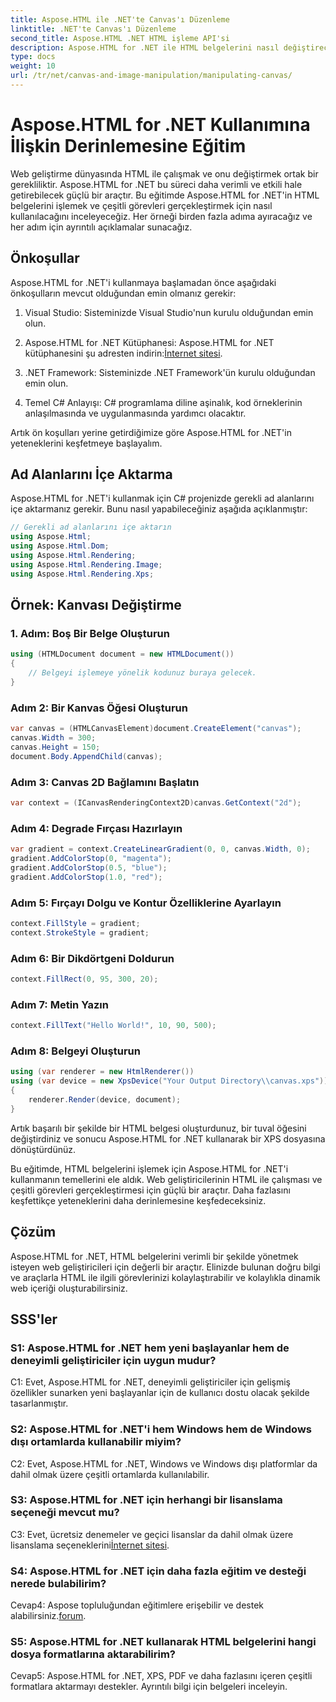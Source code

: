 ```yaml
---
title: Aspose.HTML ile .NET'te Canvas'ı Düzenleme
linktitle: .NET'te Canvas'ı Düzenleme
second_title: Aspose.HTML .NET HTML işleme API'si
description: Aspose.HTML for .NET ile HTML belgelerini nasıl değiştireceğinizi öğrenin. Bu kapsamlı eğitimde temel bilgiler, ön koşullar ve adım adım örnekler yer almaktadır.
type: docs
weight: 10
url: /tr/net/canvas-and-image-manipulation/manipulating-canvas/
---
```

# Aspose.HTML for .NET Kullanımına İlişkin Derinlemesine Eğitim

Web geliştirme dünyasında HTML ile çalışmak ve onu değiştirmek ortak bir gerekliliktir. Aspose.HTML for .NET bu süreci daha verimli ve etkili hale getirebilecek güçlü bir araçtır. Bu eğitimde Aspose.HTML for .NET'in HTML belgelerini işlemek ve çeşitli görevleri gerçekleştirmek için nasıl kullanılacağını inceleyeceğiz. Her örneği birden fazla adıma ayıracağız ve her adım için ayrıntılı açıklamalar sunacağız.

## Önkoşullar

Aspose.HTML for .NET'i kullanmaya başlamadan önce aşağıdaki önkoşulların mevcut olduğundan emin olmanız gerekir:

1. Visual Studio: Sisteminizde Visual Studio'nun kurulu olduğundan emin olun.

2.  Aspose.HTML for .NET Kütüphanesi: Aspose.HTML for .NET kütüphanesini şu adresten indirin:[İnternet sitesi](https://releases.aspose.com/html/net/).

3. .NET Framework: Sisteminizde .NET Framework'ün kurulu olduğundan emin olun.

4. Temel C# Anlayışı: C# programlama diline aşinalık, kod örneklerinin anlaşılmasında ve uygulanmasında yardımcı olacaktır.

Artık ön koşulları yerine getirdiğimize göre Aspose.HTML for .NET'in yeteneklerini keşfetmeye başlayalım.

## Ad Alanlarını İçe Aktarma

Aspose.HTML for .NET'i kullanmak için C# projenizde gerekli ad alanlarını içe aktarmanız gerekir. Bunu nasıl yapabileceğiniz aşağıda açıklanmıştır:

```csharp
// Gerekli ad alanlarını içe aktarın
using Aspose.Html;
using Aspose.Html.Dom;
using Aspose.Html.Rendering;
using Aspose.Html.Rendering.Image;
using Aspose.Html.Rendering.Xps;
```

## Örnek: Kanvası Değiştirme

### 1. Adım: Boş Bir Belge Oluşturun

```csharp
using (HTMLDocument document = new HTMLDocument())
{
    // Belgeyi işlemeye yönelik kodunuz buraya gelecek.
}
```

### Adım 2: Bir Kanvas Öğesi Oluşturun

```csharp
var canvas = (HTMLCanvasElement)document.CreateElement("canvas");
canvas.Width = 300;
canvas.Height = 150;
document.Body.AppendChild(canvas);
```

### Adım 3: Canvas 2D Bağlamını Başlatın

```csharp
var context = (ICanvasRenderingContext2D)canvas.GetContext("2d");
```

### Adım 4: Degrade Fırçası Hazırlayın

```csharp
var gradient = context.CreateLinearGradient(0, 0, canvas.Width, 0);
gradient.AddColorStop(0, "magenta");
gradient.AddColorStop(0.5, "blue");
gradient.AddColorStop(1.0, "red");
```

### Adım 5: Fırçayı Dolgu ve Kontur Özelliklerine Ayarlayın

```csharp
context.FillStyle = gradient;
context.StrokeStyle = gradient;
```

### Adım 6: Bir Dikdörtgeni Doldurun

```csharp
context.FillRect(0, 95, 300, 20);
```

### Adım 7: Metin Yazın

```csharp
context.FillText("Hello World!", 10, 90, 500);
```

### Adım 8: Belgeyi Oluşturun

```csharp
using (var renderer = new HtmlRenderer())
using (var device = new XpsDevice("Your Output Directory\\canvas.xps"))
{
    renderer.Render(device, document);
}
```

Artık başarılı bir şekilde bir HTML belgesi oluşturdunuz, bir tuval öğesini değiştirdiniz ve sonucu Aspose.HTML for .NET kullanarak bir XPS dosyasına dönüştürdünüz.

Bu eğitimde, HTML belgelerini işlemek için Aspose.HTML for .NET'i kullanmanın temellerini ele aldık. Web geliştiricilerinin HTML ile çalışması ve çeşitli görevleri gerçekleştirmesi için güçlü bir araçtır. Daha fazlasını keşfettikçe yeteneklerini daha derinlemesine keşfedeceksiniz.

## Çözüm

Aspose.HTML for .NET, HTML belgelerini verimli bir şekilde yönetmek isteyen web geliştiricileri için değerli bir araçtır. Elinizde bulunan doğru bilgi ve araçlarla HTML ile ilgili görevlerinizi kolaylaştırabilir ve kolaylıkla dinamik web içeriği oluşturabilirsiniz.

## SSS'ler

### S1: Aspose.HTML for .NET hem yeni başlayanlar hem de deneyimli geliştiriciler için uygun mudur?

C1: Evet, Aspose.HTML for .NET, deneyimli geliştiriciler için gelişmiş özellikler sunarken yeni başlayanlar için de kullanıcı dostu olacak şekilde tasarlanmıştır.

### S2: Aspose.HTML for .NET'i hem Windows hem de Windows dışı ortamlarda kullanabilir miyim?

C2: Evet, Aspose.HTML for .NET, Windows ve Windows dışı platformlar da dahil olmak üzere çeşitli ortamlarda kullanılabilir.

### S3: Aspose.HTML for .NET için herhangi bir lisanslama seçeneği mevcut mu?

 C3: Evet, ücretsiz denemeler ve geçici lisanslar da dahil olmak üzere lisanslama seçeneklerini[İnternet sitesi](https://purchase.aspose.com/buy).

### S4: Aspose.HTML for .NET için daha fazla eğitim ve desteği nerede bulabilirim?

 Cevap4: Aspose topluluğundan eğitimlere erişebilir ve destek alabilirsiniz.[forum](https://forum.aspose.com/).

### S5: Aspose.HTML for .NET kullanarak HTML belgelerini hangi dosya formatlarına aktarabilirim?

Cevap5: Aspose.HTML for .NET, XPS, PDF ve daha fazlasını içeren çeşitli formatlara aktarmayı destekler. Ayrıntılı bilgi için belgeleri inceleyin.
